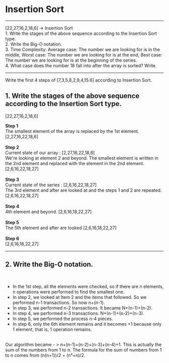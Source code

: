 # Insertion Sort
<hr>
[22,27,16,2,18,6] -> Insertion Sort<br>
1.  Write the stages of the above sequence according to the Insertion Sort type. <br>
2.	Write the Big-O notation.<br>
3.	Time Complexity: Average case: The number we are looking for is in the middle, Worst case: The number we are looking for is at the end, Best case: The number we are     looking for is at the beginning of the series.<br>
4.	What case does the number 18 fall into after the array is sorted? Write.<br>
<hr>
Write the first 4 steps of [7,3,5,8,2,9,4,15.6] according to Insertion Sort.<br>

<h2> 1.  Write the stages of the above sequence according to the Insertion Sort type. </h2>

[22,27,16,2,18,6] <br>

<b>Step 1</b>
  <br>
The smallest element of the array is replaced by the 1st element. <br>
[2,27,16,22,18,6] 
<br>  
<b>Step 2</b> 
  <br>
Current state of our array : [2,27,16,22,18,6] <br>
We're looking at element 2 and beyond. The smallest element is written in the 2nd element and replaced with the element in the 2nd element. <br>
[2,6,16,22,18,27]
<br>  
<b>Step 3</b> <br>
Current state of the series : [2,6,16,22,18,27] <br>
The 3rd element and after are looked at and the steps 1 and 2 are repeated. <br>
[2,6,16,22,18,27]
<br>  
<b>Step 4</b> <br>
4th element and beyond.
[2,6,16,18,22,27]
<br>  
<b>Step 5</b> <br>
The 5th element and after are looked
[2,6,16,18,22,27]
<br>  
<b>Step 6</b> <br>
[2,6,16,18,22,27]
<hr>
<h2>2. Write the Big-O notation.</h2>
 <br>
  <ul> <li>In the 1st step, all the elements were checked, so if there are n elements, n operations were performed to find the smallest one.</li>
  <li>In step 2, we looked at Item 2 and the items that followed. So we performed n-1 transactions. So now n+(n-1).</li>
  <li>In step 3, we performed n-2 transactions. It became N+(n-1)+(n-2).</li>
  <li>In step 4, we performed n-3 transactions. N+(n-1)+(n-2)+(n-3).</li>
  <li>In step 5, we performed the process n-4 pieces.</li>
  <li>In step 6, only the 6th element remains and it becomes +1 because only 1 element, that is, 1 operation remains.</li>
  </ul>
  <br>
  Our algorithm became - > n+(n-1)+(n-2)+(n-3)+(n-4)+1. This is actually the sum of the numbers from 1 to n. The formula for the sum of numbers from 1 to n comes from (n(n+1))/2 = (n²+n)/2.
  
 
